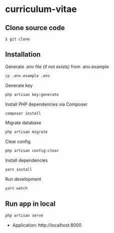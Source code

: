 # curriculum-vitae

## Clone source code

```
$ git clone 
```

## Installation

Generate .env file (if not exists) from .env.example

```bash
cp .env.example .env
```

Generate key

```bash
php artisan key:generate
```

Install PHP dependencies via Composer

```bash
composer install
```

Migrate database

```bash
php artisan migrate
```

Clear config

```bash
php artisan config:clear
```

Install dependencies

```bash
yarn install
```

Run development

```bash
yarn watch
```

## Run app in local

```bash
php artisan serve
```

- Application: http://localhost:8000

